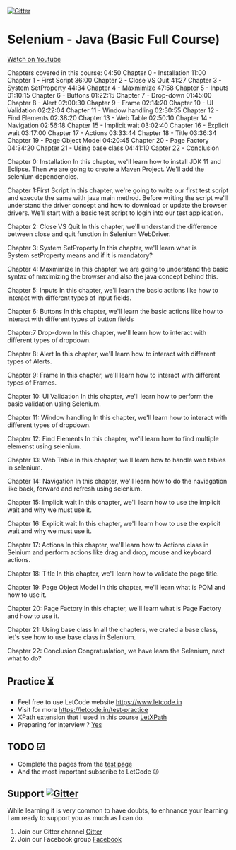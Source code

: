 [![Gitter](https://badges.gitter.im/letcode-selenium/community.svg)](https://gitter.im/letcode-selenium/community?utm_source=badge&utm_medium=badge&utm_campaign=pr-badge)

# Selenium - Java (Basic Full Course)

[Watch on Youtube](https://youtu.be/rDd16R96w4s)

Chapters covered in this course:
04:50 Chapter 0 - Installation
11:00 Chapter 1 - First Script 
36:00 Chapter 2 - Close VS Quit
41:27 Chapter 3 - System SetProperty
44:34 Chapter 4 - Maxmimize
47:58 Chapter 5 - Inputs
01:10:15 Chapter 6 - Buttons
01:22:15 Chapter 7 - Drop-down
01:45:00 Chapter 8 - Alert
02:00:30 Chapter 9 - Frame
02:14:20 Chapter 10 - UI Validation
02:22:04 Chapter 11 - Window handling
02:30:55 Chapter 12 - Find Elements
02:38:20 Chapter 13 - Web Table
02:50:10 Chapter 14 - Navigation
02:56:18 Chapter 15 - Implicit wait
03:02:40 Chapter 16 - Explicit wait
03:17:00 Chapter 17 - Actions
03:33:44 Chapter 18 - Title
03:36:34 Chapter 19 - Page Object Model
04:20:45 Chapter 20 - Page Factory
04:34:20 Chapter 21 - Using base class
04:41:10 Capter 22 - Conclusion


Chapter 0: Installation
In this chapter, we'll learn how to install JDK 11 and Eclipse.
Then we are going to create a Maven Project.
We'll add the selenium dependencies.

Chapter 1:First Script 
In this chapter, we're going to write our first test script and execute the same with java main method. Before writing the script we'll understand the driver concept and how to download or update the browser drivers.
We'll start with a basic test script to login into our test application.

Chapter 2: Close VS Quit
In this chapter, we'll understand the difference between close and quit function in Selenium WebDriver.

Chapter 3: System SetProperty
In this chapter, we'll learn what is System.setProperty means and if it is mandatory?

Chapter 4: Maxmimize
In this chapter, we are going to understand the basic syntax of maximizing the browser and also the java concept behind this.

Chapter 5: Inputs
In this chapter, we'll learn  the basic actions like how to interact with different types of input fields.

Chapter 6: Buttons
In this chapter, we'll learn  the basic actions like how to interact with different types of button fields

Chapter:7 Drop-down
In this chapter, we'll learn how to interact with different types of dropdown.

Chapter 8: Alert
In this chapter, we'll learn how to interact with different types of Alerts.

Chapter 9: Frame
In this chapter, we'll learn how to interact with different types of Frames.

Chapter 10: UI Validation
In this chapter, we'll learn how to perform the basic validation using Selenium.

Chapter 11: Window handling
In this chapter, we'll learn how to interact with different types of dropdown.

Chapter 12: Find Elements
In this chapter, we'll learn how to find multiple elemenst using selenium.

Chapter 13: Web Table
In this chapter, we'll learn how to handle web tables in selenium.

Chapter 14: Navigation
In this chapter, we'll learn how to do the naviagation like back, forward and refresh using selenium.

Chapter 15: Implicit wait
In this chapter, we'll learn how to use the implicit wait and why we must use it.

Chapter 16: Explicit wait
In this chapter, we'll learn how to use the explicit wait and why we must use it.

Chapter 17: Actions
In this chapter, we'll learn how to Actions class in Selnium and perform actions like drag and drop, mouse and keyboard actions.

Chapter 18: Title
In this chapter, we'll learn how to validate the page title.

Chapter 19: Page Object Model
In this chapter, we'll learn what is POM and how to use it.

Chapter 20: Page Factory
In this chapter, we'll learn what is Page Factory and how to use it.

Chapter 21: Using base class
In all the chapters, we crated a base class, let's see how to use base class in Selenium. 

Chapter 22: Conclusion
Congratualation, we have learn the Selenium, next what to do?

## Practice ⏳

- Feel free to use LetCode website https://www.letcode.in
- Visit for more https://letcode.in/test-practice
- XPath extension that I used in this course [LetXPath](https://chrome.google.com/webstore/detail/letxpath/bekehlnepmijedippfibbmbglglbmlgk)
- Preparing for interview ? [Yes](https://letcode.in/interview/selenium-interview-videos)

## TODO ☑

- Complete the pages from the [test page](https://www.letcode.com/test)
- And the most important subscribe to LetCode 😉

## Support [![Gitter](https://badges.gitter.im/letcode-selenium/community.svg)](https://gitter.im/letcode-selenium/community?utm_source=badge&utm_medium=badge&utm_campaign=pr-badge)

While learning it is very common to have doubts, to enhnance your learning I am ready to support you as much as I can do.

1. Join our Gitter channel [Gitter](https://gitter.im/letcode-selenium/)
2. Join our Facebook group [Facebook](https://www.facebook.com/groups/letcode)
